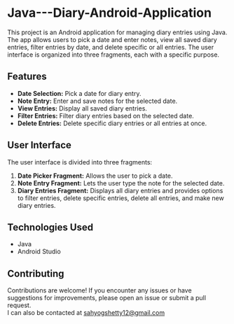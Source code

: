 # Java---Diary-Android-Application

This project is an Android application for managing diary entries using Java. The app allows users to pick a date and enter notes, view all saved diary entries, filter entries by date, and delete specific or all entries. The user interface is organized into three fragments, each with a specific purpose.

## Features

- **Date Selection:** Pick a date for diary entry.
- **Note Entry:** Enter and save notes for the selected date.
- **View Entries:** Display all saved diary entries.
- **Filter Entries:** Filter diary entries based on the selected date.
- **Delete Entries:** Delete specific diary entries or all entries at once.

## User Interface

The user interface is divided into three fragments:

1. **Date Picker Fragment:** Allows the user to pick a date.
2. **Note Entry Fragment:** Lets the user type the note for the selected date.
3. **Diary Entries Fragment:** Displays all diary entries and provides options to filter entries, delete specific entries, delete all entries, and make new diary entries.

## Technologies Used
* Java
* Android Studio

## Contributing
Contributions are welcome! If you encounter any issues or have suggestions for improvements, please open an issue or submit a pull request.
<br>
I can also be contacted at sahyogshetty12@gmail.com
